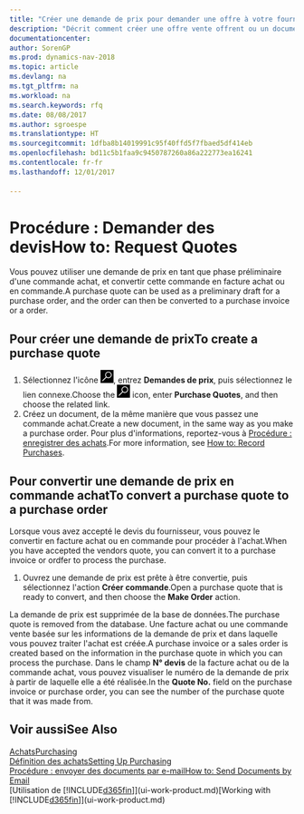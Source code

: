 ```yaml
---
title: "Créer une demande de prix pour demander une offre à votre fournisseur"
description: "Décrit comment créer une offre vente offrent ou un document de demande de proposition pour enregistrer votre offre à un client pour vendre des produits dans certaines conditions."
documentationcenter: 
author: SorenGP
ms.prod: dynamics-nav-2018
ms.topic: article
ms.devlang: na
ms.tgt_pltfrm: na
ms.workload: na
ms.search.keywords: rfq
ms.date: 08/08/2017
ms.author: sgroespe
ms.translationtype: HT
ms.sourcegitcommit: 1dfba8b14019991c95f40ffd5f7fbaed5df414eb
ms.openlocfilehash: bd11c5b1faa9c9450787260a86a222773ea16241
ms.contentlocale: fr-fr
ms.lasthandoff: 12/01/2017

---
```

# <a name="how-to-request-quotes"></a><span data-ttu-id="53ccc-103">Procédure : Demander des devis</span><span class="sxs-lookup"><span data-stu-id="53ccc-103">How to: Request Quotes</span></span>
<span data-ttu-id="53ccc-104">Vous pouvez utiliser une demande de prix en tant que phase préliminaire d'une commande achat, et convertir cette commande en facture achat ou en commande.</span><span class="sxs-lookup"><span data-stu-id="53ccc-104">A purchase quote can be used as a preliminary draft for a purchase order, and the order can then be converted to a purchase invoice or a order.</span></span>


## <a name="to-create-a-purchase-quote"></a><span data-ttu-id="53ccc-105">Pour créer une demande de prix</span><span class="sxs-lookup"><span data-stu-id="53ccc-105">To create a purchase quote</span></span>
1. <span data-ttu-id="53ccc-106">Sélectionnez l'icône ![Page ou état pour la recherche](media/ui-search/search_small.png "Page ou état pour la recherche"), entrez **Demandes de prix**, puis sélectionnez le lien connexe.</span><span class="sxs-lookup"><span data-stu-id="53ccc-106">Choose the ![Search for Page or Report](media/ui-search/search_small.png "Search for Page or Report icon") icon, enter **Purchase Quotes**, and then choose the related link.</span></span>
2. <span data-ttu-id="53ccc-107">Créez un document, de la même manière que vous passez une commande achat.</span><span class="sxs-lookup"><span data-stu-id="53ccc-107">Create a new document, in the same way as you make a purchase order.</span></span> <span data-ttu-id="53ccc-108">Pour plus d'informations, reportez-vous à [Procédure : enregistrer des achats](purchasing-how-record-purchases.md).</span><span class="sxs-lookup"><span data-stu-id="53ccc-108">For more information, see [How to: Record Purchases](purchasing-how-record-purchases.md).</span></span>

## <a name="to-convert-a-purchase-quote-to-a-purchase-order"></a><span data-ttu-id="53ccc-109">Pour convertir une demande de prix en commande achat</span><span class="sxs-lookup"><span data-stu-id="53ccc-109">To convert a purchase quote to a purchase order</span></span>
<span data-ttu-id="53ccc-110">Lorsque vous avez accepté le devis du fournisseur, vous pouvez le convertir en facture achat ou en commande pour procéder à l'achat.</span><span class="sxs-lookup"><span data-stu-id="53ccc-110">When you have accepted the vendors quote, you can convert it to a purchase invoice or ordfer to process the purchase.</span></span>

1. <span data-ttu-id="53ccc-111">Ouvrez une demande de prix est prête à être convertie, puis sélectionnez l'action **Créer commande**.</span><span class="sxs-lookup"><span data-stu-id="53ccc-111">Open a purchase quote that is ready to convert, and then choose the **Make Order** action.</span></span>

<span data-ttu-id="53ccc-112">La demande de prix est supprimée de la base de données.</span><span class="sxs-lookup"><span data-stu-id="53ccc-112">The purchase quote is removed from the database.</span></span> <span data-ttu-id="53ccc-113">Une facture achat ou une commande vente basée sur les informations de la demande de prix et dans laquelle vous pouvez traiter l'achat est créée.</span><span class="sxs-lookup"><span data-stu-id="53ccc-113">A purchase invoice or a sales order is created based on the information in the purchase quote in which you can process the purchase.</span></span> <span data-ttu-id="53ccc-114">Dans le champ **N° devis** de la facture achat ou de la commande achat, vous pouvez visualiser le numéro de la demande de prix à partir de laquelle elle a été réalisée.</span><span class="sxs-lookup"><span data-stu-id="53ccc-114">In the **Quote No.** field on the purchase invoice or purchase order, you can see the number of the purchase quote that it was made from.</span></span>

## <a name="see-also"></a><span data-ttu-id="53ccc-115">Voir aussi</span><span class="sxs-lookup"><span data-stu-id="53ccc-115">See Also</span></span>
[<span data-ttu-id="53ccc-116">Achats</span><span class="sxs-lookup"><span data-stu-id="53ccc-116">Purchasing</span></span>](purchasing-manage-purchasing.md)  
[<span data-ttu-id="53ccc-117">Définition des achats</span><span class="sxs-lookup"><span data-stu-id="53ccc-117">Setting Up Purchasing</span></span>](purchasing-setup-purchasing.md)  
[<span data-ttu-id="53ccc-118">Procédure : envoyer des documents par e-mail</span><span class="sxs-lookup"><span data-stu-id="53ccc-118">How to: Send Documents by Email</span></span>](ui-how-send-documents-email.md)  
<span data-ttu-id="53ccc-119">[Utilisation de [!INCLUDE[d365fin](includes/d365fin_md.md)]](ui-work-product.md)</span><span class="sxs-lookup"><span data-stu-id="53ccc-119">[Working with [!INCLUDE[d365fin](includes/d365fin_md.md)]](ui-work-product.md)</span></span>

